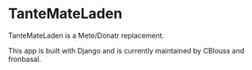 # TanteMateLaden
TanteMateLaden is a Mete/Donatr replacement.

This app is built with Django and is currently maintained by CBlouss and fronbasal.